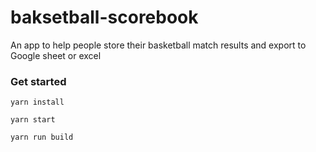 # baksetball-scorebook
An app to help people store their basketball match results and export to Google sheet or excel


### Get started

```
yarn install
```

```
yarn start
```

```
yarn run build
```

